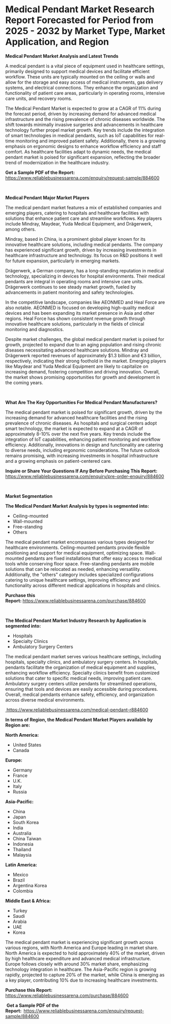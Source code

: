 <p><h1>Medical Pendant Market Research Report Forecasted for Period from 2025 -  2032 by Market Type, Market Application, and Region</h1></p><p><strong>Medical Pendant Market Analysis and Latest Trends</strong></p>
<p><p>A medical pendant is a vital piece of equipment used in healthcare settings, primarily designed to support medical devices and facilitate efficient workflow. These units are typically mounted on the ceiling or walls and allow for the storage and easy access of medical instruments, gas delivery systems, and electrical connections. They enhance the organization and functionality of patient care areas, particularly in operating rooms, intensive care units, and recovery rooms.</p><p>The Medical Pendant Market is expected to grow at a CAGR of 11% during the forecast period, driven by increasing demand for advanced medical infrastructure and the rising prevalence of chronic diseases worldwide. The shift towards minimally invasive surgeries and advancements in healthcare technology further propel market growth. Key trends include the integration of smart technologies in medical pendants, such as IoT capabilities for real-time monitoring and improved patient safety. Additionally, there is a growing emphasis on ergonomic designs to enhance workflow efficiency and staff comfort. As healthcare facilities adapt to dynamic needs, the medical pendant market is poised for significant expansion, reflecting the broader trend of modernization in the healthcare industry.</p></p>
<p><strong>Get a Sample PDF of the Report:&nbsp;</strong> <a href="https://www.reliablebusinessarena.com/enquiry/request-sample/884600?utm_campaign=3042&utm_medium=2&utm_source=Github&utm_content=ia&utm_term=13042025&utm_id=medical-pendant">https://www.reliablebusinessarena.com/enquiry/request-sample/884600</a></p>
<p>&nbsp;</p>
<p><strong>Medical Pendant Major Market Players</strong></p>
<p><p>The medical pendant market features a mix of established companies and emerging players, catering to hospitals and healthcare facilities with solutions that enhance patient care and streamline workflows. Key players include Mindray, Maydear, Yuda Medical Equipment, and Drägerwerk, among others.</p><p>Mindray, based in China, is a prominent global player known for its innovative healthcare solutions, including medical pendants. The company has experienced significant growth, driven by increasing investments in healthcare infrastructure and technology. Its focus on R&D positions it well for future expansion, particularly in emerging markets.</p><p>Drägerwerk, a German company, has a long-standing reputation in medical technology, specializing in devices for hospital environments. Their medical pendants are integral in operating rooms and intensive care units. Drägerwerk continues to see steady market growth, fueled by advancements in patient monitoring and safety technologies.</p><p>In the competitive landscape, companies like AEONMED and Heal Force are also notable. AEONMED is focused on developing high-quality medical devices and has been expanding its market presence in Asia and other regions. Heal Force has shown consistent revenue growth through innovative healthcare solutions, particularly in the fields of clinical monitoring and diagnostics.</p><p>Despite market challenges, the global medical pendant market is poised for growth, projected to expand due to an aging population and rising chronic diseases necessitating advanced healthcare solutions. Mindray and Drägerwerk reported revenues of approximately $1.3 billion and €3 billion, respectively, indicating their strong foothold in the market. Emerging players like Maydear and Yuda Medical Equipment are likely to capitalize on increasing demand, fostering competition and driving innovation. Overall, the market shows promising opportunities for growth and development in the coming years.</p></p>
<p>&nbsp;</p>
<p><strong>What Are The Key Opportunities For Medical Pendant Manufacturers?</strong></p>
<p><p>The medical pendant market is poised for significant growth, driven by the increasing demand for advanced healthcare facilities and the rising prevalence of chronic diseases. As hospitals and surgical centers adopt smart technology, the market is expected to expand at a CAGR of approximately 8-10% over the next five years. Key trends include the integration of IoT capabilities, enhancing patient monitoring and workflow efficiency. Additionally, innovations in design and functionality are catering to diverse needs, including ergonomic considerations. The future outlook remains promising, with increasing investments in hospital infrastructure and a growing emphasis on patient-centered care.</p></p>
<p><strong>Inquire or Share Your Questions If Any Before Purchasing This Report:</strong> <a href="https://www.reliablebusinessarena.com/enquiry/pre-order-enquiry/884600?utm_campaign=3042&utm_medium=2&utm_source=Github&utm_content=ia&utm_term=13042025&utm_id=medical-pendant">https://www.reliablebusinessarena.com/enquiry/pre-order-enquiry/884600</a></p>
<p>&nbsp;</p>
<p><strong>Market Segmentation</strong></p>
<p><strong>The Medical Pendant Market Analysis by types is segmented into:</strong></p>
<p><ul><li>Ceiling-mounted</li><li>Wall-mounted</li><li>Free-standing</li><li>Others</li></ul></p>
<p><p>The medical pendant market encompasses various types designed for healthcare environments. Ceiling-mounted pendants provide flexible positioning and support for medical equipment, optimizing space. Wall-mounted pendants are fixed installations that offer easy access to medical tools while conserving floor space. Free-standing pendants are mobile solutions that can be relocated as needed, enhancing versatility. Additionally, the "others" category includes specialized configurations catering to unique healthcare settings, improving efficiency and functionality across different medical applications in hospitals and clinics.</p></p>
<p><strong>Purchase this Report:&nbsp;</strong><a href="https://www.reliablebusinessarena.com/purchase/884600?utm_campaign=3042&utm_medium=2&utm_source=Github&utm_content=ia&utm_term=13042025&utm_id=medical-pendant">https://www.reliablebusinessarena.com/purchase/884600</a></p>
<p>&nbsp;</p>
<p><strong>The Medical Pendant Market Industry Research by Application is segmented into:</strong></p>
<p><ul><li>Hospitals</li><li>Specialty Clinics</li><li>Ambulatory Surgery Centers</li></ul></p>
<p><p>The medical pendant market serves various healthcare settings, including hospitals, specialty clinics, and ambulatory surgery centers. In hospitals, pendants facilitate the organization of medical equipment and supplies, enhancing workflow efficiency. Specialty clinics benefit from customized solutions that cater to specific medical needs, improving patient care. Ambulatory surgery centers utilize pendants for streamlined operations, ensuring that tools and devices are easily accessible during procedures. Overall, medical pendants enhance safety, efficiency, and organization across diverse medical environments.</p></p>
<p><a href="https://www.reliablebusinessarena.com/medical-pendant-r884600?utm_campaign=3042&utm_medium=2&utm_source=Github&utm_content=ia&utm_term=13042025&utm_id=medical-pendant">&nbsp;https://www.reliablebusinessarena.com/medical-pendant-r884600</a></p>
<p><strong>In terms of Region, the Medical Pendant Market Players available by Region are:</strong></p>
<p>
    <p> <strong> North America: </strong>
        <ul>
            <li>United States</li>
            <li>Canada</li>
        </ul>
        </p> 
    <p> <strong> Europe: </strong>
        <ul>
            <li>Germany</li>
            <li>France</li>
            <li>U.K.</li>
            <li>Italy</li>
            <li>Russia</li>
        </ul>
        </p> 
    <p> <strong> Asia-Pacific: </strong>
        <ul>
            <li>China</li>
            <li>Japan</li>
            <li>South Korea</li>
            <li>India</li>
            <li>Australia</li>
            <li>China Taiwan</li>
            <li>Indonesia</li>
            <li>Thailand</li>
            <li>Malaysia</li>
        </ul>
        </p> 
    <p> <strong> Latin America: </strong>
        <ul>
            <li>Mexico</li>
            <li>Brazil</li>
            <li>Argentina Korea</li>
            <li>Colombia</li>
        </ul>
        </p> 
    <p> <strong> Middle East & Africa: </strong>
        <ul>
            <li>Turkey</li>
            <li>Saudi</li>
            <li>Arabia</li>
            <li>UAE</li>
            <li>Korea</li>
        </ul>
    </p>
    </p>
<p><p>The medical pendant market is experiencing significant growth across various regions, with North America and Europe leading in market share. North America is expected to hold approximately 40% of the market, driven by high healthcare expenditure and advanced medical infrastructure. Europe follows closely with around 30% market share, emphasizing technology integration in healthcare. The Asia-Pacific region is growing rapidly, projected to capture 20% of the market, while China is emerging as a key player, contributing 10% due to increasing healthcare investments.</p></p>
<p><strong>Purchase this Report: </strong><a href="https://www.reliablebusinessarena.com/purchase/884600?utm_campaign=3042&utm_medium=2&utm_source=Github&utm_content=ia&utm_term=13042025&utm_id=medical-pendant">https://www.reliablebusinessarena.com/purchase/884600</a></p>
<p>&nbsp;<strong>Get a Sample PDF of the Report:&nbsp;&nbsp;</strong><a href="https://www.reliablebusinessarena.com/enquiry/request-sample/884600?utm_campaign=3042&utm_medium=2&utm_source=Github&utm_content=ia&utm_term=13042025&utm_id=medical-pendant">https://www.reliablebusinessarena.com/enquiry/request-sample/884600</a></p>
<p><strong></strong></p>
<p><p></p><p></p><p></p></p>